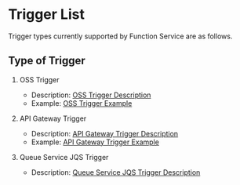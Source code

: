 # Trigger List

Trigger types currently supported by Function Service are as follows.

## Type of Trigger

1. OSS Trigger
   - Description: [OSS Trigger Description](eventsourceservice/oss-tirgger.md)
   - Example: [OSS Trigger Example](../../use-cases/oss-case.md)

2. API Gateway Trigger
   - Description: [API Gateway Trigger Description](eventsourceservice/apig-tigger.md)
   - Example: [API Gateway Trigger Example](../../use-cases/apig-case.md)

2. Queue Service JQS Trigger
   - Description: [Queue Service JQS Trigger Description](eventsourceservice/JQS-trigger.md)

